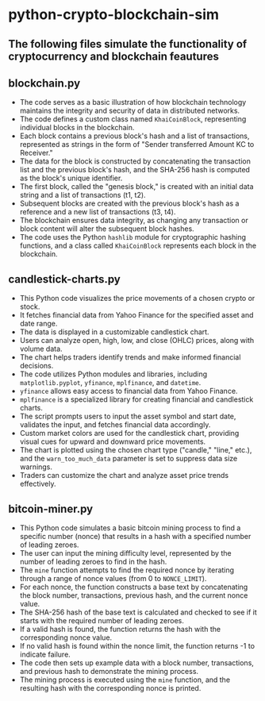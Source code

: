 # python-crypto-blockchain-sim

## The following files simulate the functionality of cryptocurrency and blockchain feautures

## blockchain.py

- The code serves as a basic illustration of how blockchain technology maintains the integrity and security of data in distributed networks.
- The code defines a custom class named `KhaiCoinBlock`, representing individual blocks in the blockchain.
- Each block contains a previous block's hash and a list of transactions, represented as strings in the form of "Sender transferred Amount KC to Receiver."
- The data for the block is constructed by concatenating the transaction list and the previous block's hash, and the SHA-256 hash is computed as the block's unique identifier.
- The first block, called the "genesis block," is created with an initial data string and a list of transactions (t1, t2).
- Subsequent blocks are created with the previous block's hash as a reference and a new list of transactions (t3, t4).
- The blockchain ensures data integrity, as changing any transaction or block content will alter the subsequent block hashes.
- The code uses the Python `hashlib` module for cryptographic hashing functions, and a class called `KhaiCoinBlock` represents each block in the blockchain.

## candlestick-charts.py

- This Python code visualizes the price movements of a chosen crypto or stock.
- It fetches financial data from Yahoo Finance for the specified asset and date range.
- The data is displayed in a customizable candlestick chart.
- Users can analyze open, high, low, and close (OHLC) prices, along with volume data.
- The chart helps traders identify trends and make informed financial decisions.
- The code utilizes Python modules and libraries, including `matplotlib.pyplot`, `yfinance`, `mplfinance`, and `datetime`.
- `yfinance` allows easy access to financial data from Yahoo Finance.
- `mplfinance` is a specialized library for creating financial and candlestick charts.
- The script prompts users to input the asset symbol and start date, validates the input, and fetches financial data accordingly.
- Custom market colors are used for the candlestick chart, providing visual cues for upward and downward price movements.
- The chart is plotted using the chosen chart type ("candle," "line," etc.), and the `warn_too_much_data` parameter is set to suppress data size warnings.
- Traders can customize the chart and analyze asset price trends effectively.

## bitcoin-miner.py

- This Python code simulates a basic bitcoin mining process to find a specific number (nonce) that results in a hash with a specified number of leading zeroes.
- The user can input the mining difficulty level, represented by the number of leading zeroes to find in the hash.
- The `mine` function attempts to find the required nonce by iterating through a range of nonce values (from 0 to `NONCE_LIMIT`).
- For each nonce, the function constructs a base text by concatenating the block number, transactions, previous hash, and the current nonce value.
- The SHA-256 hash of the base text is calculated and checked to see if it starts with the required number of leading zeroes.
- If a valid hash is found, the function returns the hash with the corresponding nonce value.
- If no valid hash is found within the nonce limit, the function returns -1 to indicate failure.
- The code then sets up example data with a block number, transactions, and previous hash to demonstrate the mining process.
- The mining process is executed using the `mine` function, and the resulting hash with the corresponding nonce is printed.
